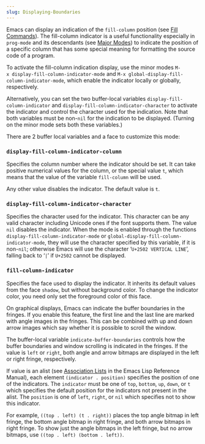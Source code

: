 ```yaml
---
slug: Displaying-Boundaries
---
```


Emacs can display an indication of the `fill-column` position (see [Fill Commands](/docs/emacs/Fill-Commands)). The fill-column indicator is a useful functionality especially in `prog-mode` and its descendants (see [Major Modes](/docs/emacs/Major-Modes)) to indicate the position of a specific column that has some special meaning for formatting the source code of a program.

To activate the fill-column indication display, use the minor modes `M-x display-fill-column-indicator-mode`<!-- /@w --> and `M-x global-display-fill-column-indicator-mode`<!-- /@w -->, which enable the indicator locally or globally, respectively.

Alternatively, you can set the two buffer-local variables `display-fill-column-indicator` and `display-fill-column-indicator-character` to activate the indicator and control the character used for the indication. Note that both variables must be non-`nil` for the indication to be displayed. (Turning on the minor mode sets both these variables.)

There are 2 buffer local variables and a face to customize this mode:

### `display-fill-column-indicator-column`

Specifies the column number where the indicator should be set. It can take positive numerical values for the column, or the special value `t`, which means that the value of the variable `fill-column` will be used.

Any other value disables the indicator. The default value is `t`.

### `display-fill-column-indicator-character`

Specifies the character used for the indicator. This character can be any valid character including Unicode ones if the font supports them. The value `nil` disables the indicator. When the mode is enabled through the functions `display-fill-column-indicator-mode` or `global-display-fill-column-indicator-mode`, they will use the character specified by this variable, if it is non-`nil`; otherwise Emacs will use the character ‘`U+2502 VERTICAL LINE`’, falling back to ‘`|`’ if `U+2502` cannot be displayed.

### `fill-column-indicator`

Specifies the face used to display the indicator. It inherits its default values from the face `shadow`, but without background color. To change the indicator color, you need only set the foreground color of this face.

On graphical displays, Emacs can indicate the buffer boundaries in the fringes. If you enable this feature, the first line and the last line are marked with angle images in the fringes. This can be combined with up and down arrow images which say whether it is possible to scroll the window.

The buffer-local variable `indicate-buffer-boundaries` controls how the buffer boundaries and window scrolling is indicated in the fringes. If the value is `left` or `right`, both angle and arrow bitmaps are displayed in the left or right fringe, respectively.

If value is an alist (see [Association Lists](https://www.gnu.org/software/emacs/manual/html_mono/elisp.html#Association-Lists) in the Emacs Lisp Reference Manual), each element `(indicator . position)` specifies the position of one of the indicators. The `indicator` must be one of `top`, `bottom`, `up`, `down`, or `t` which specifies the default position for the indicators not present in the alist. The `position` is one of `left`, `right`, or `nil` which specifies not to show this indicator.

For example, `((top . left) (t . right))` places the top angle bitmap in left fringe, the bottom angle bitmap in right fringe, and both arrow bitmaps in right fringe. To show just the angle bitmaps in the left fringe, but no arrow bitmaps, use `((top . left) (bottom . left))`.
